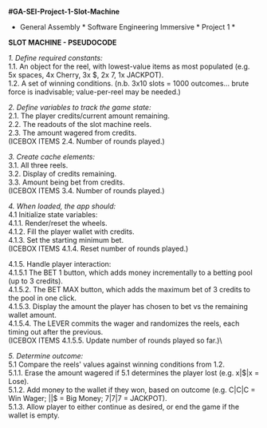 **#GA-SEI-Project-1-Slot-Machine**
* General Assembly * Software Engineering Immersive * Project 1 *

**SLOT MACHINE - PSEUDOCODE**

_1. Define required constants:_\
  1.1. An object for the reel, with lowest-value items as most populated (e.g. 5x spaces, 4x Cherry, 3x $, 2x 7, 1x JACKPOT).\
  1.2. A set of winning conditions. (n.b. 3x10 slots = 1000 outcomes... brute force is inadvisable; value-per-reel may be needed.)

_2. Define variables to track the game state:_\
  2.1. The player credits/current amount remaining.\
  2.2. The readouts of the slot machine reels.\
  2.3. The amount wagered from credits.\
  (ICEBOX ITEMS 2.4. Number of rounds played.)

_3. Create cache elements:_\
  3.1. All three reels.\
  3.2. Display of credits remaining. \
  3.3. Amount being bet from credits.\
  (ICEBOX ITEMS 3.4. Number of rounds played.)

_4. When loaded, the app should:_\
  4.1 Initialize state variables:\
    4.1.1. Render/reset the wheels. \
    4.1.2. Fill the player wallet with credits.\
    4.1.3. Set the starting minimum bet.\
    (ICEBOX ITEMS 4.1.4. Reset number of rounds played.)
    
  4.1.5. Handle player interaction:\
    4.1.5.1  The BET 1 button, which adds money incrementally to a betting pool (up to 3 credits).\
    4.1.5.2. The BET MAX button, which adds the maximum bet of 3 credits to the pool in one click.\
    4.1.5.3. Display the amount the player has chosen to bet vs the remaining wallet amount.\
    4.1.5.4. The LEVER commits the wager and randomizes the reels, each timing out after the previous.\
    (ICEBOX ITEMS 4.1.5.5. Update number of rounds played so far.)\
    
_5. Determine outcome:_\
  5.1 Compare the reels' values against winning conditions from 1.2.\
  5.1.1. Erase the amount wagered if 5.1 determines the player lost (e.g. x|$|x = Lose).\
  5.1.2. Add money to the wallet if they won, based on outcome (e.g. C|C|C = Win Wager; $|$|$ = Big Money; 7|7|7 = JACKPOT).\
  5.1.3. Allow player to either continue as desired, or end the game if the wallet is empty.